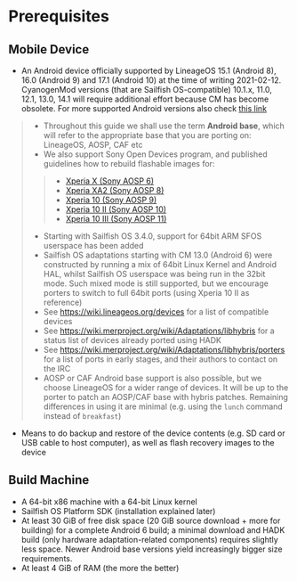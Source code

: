 # Prerequisites

## Mobile Device

-   An Android device officially supported by LineageOS 15.1 (Android
    8), 16.0 (Android 9) and 17.1 (Android 10) at the time of writing
    2021-02-12. CyanogenMod versions (that are Sailfish OS-compatible)
    10.1.x, 11.0, 12.1, 13.0, 14.1 will require additional effort
    because CM has become obsolete. For more supported Android versions
    also check [this
    link](https://github.com/mer-hybris/android/branches)

> -   Throughout this guide we shall use the term **Android base**,
>     which will refer to the appropriate base that you are porting on:
>     LineageOS, AOSP, CAF etc
> -   We also support Sony Open Devices program, and published
>     guidelines how to rebuild flashable images for:
>
> > -   [Xperia X (Sony AOSP
> >     6)](https://docs.sailfishos.org/Develop/HW_Adaptation/Sailfish_X_Xperia_Android_6_Build_and_Flash/)
> > -   [Xperia XA2 (Sony AOSP
> >     8)](https://docs.sailfishos.org/Develop/HW_Adaptation/Sailfish_X_Xperia_Android_8_Build_and_Flash/)
> > -   [Xperia 10 (Sony AOSP
> >     9)](https://docs.sailfishos.org/Develop/HW_Adaptation/Sailfish_X_Xperia_Android_9_Build_and_Flash/)
> > -   [Xperia 10 II (Sony AOSP
> >     10)](https://docs.sailfishos.org/Develop/HW_Adaptation/Sailfish_X_Xperia_Android_10_Build_and_Flash/)
> > -   [Xperia 10 III (Sony AOSP
> >     11)](https://docs.sailfishos.org/Develop/HW_Adaptation/Sailfish_X_Xperia_Android_11_Build_and_Flash/)
>
> -   Starting with Sailfish OS 3.4.0, support for 64bit ARM SFOS
>     userspace has been added
> -   Sailfish OS adaptations starting with CM 13.0 (Android 6) were
>     constructed by running a mix of 64bit Linux Kernel and Android
>     HAL, whilst Sailfish OS userspace was being run in the 32bit mode.
>     Such mixed mode is still supported, but we encourage porters to
>     switch to full 64bit ports (using Xperia 10 II as reference)
> -   See <https://wiki.lineageos.org/devices> for a list of compatible
>     devices
> -   See <https://wiki.merproject.org/wiki/Adaptations/libhybris> for a
>     status list of devices already ported using HADK
> -   See
>     <https://wiki.merproject.org/wiki/Adaptations/libhybris/porters>
>     for a list of ports in early stages, and their authors to contact
>     on the IRC
> -   AOSP or CAF Android base support is also possible, but we choose
>     LineageOS for a wider range of devices. It will be up to the
>     porter to patch an AOSP/CAF base with hybris patches. Remaining
>     differences in using it are minimal (e.g. using the `lunch`
>     command instead of `breakfast`)

-   Means to do backup and restore of the device contents (e.g. SD card
    or USB cable to host computer), as well as flash recovery images to
    the device

## Build Machine

-   A 64-bit x86 machine with a 64-bit Linux kernel
-   Sailfish OS Platform SDK (installation explained later)
-   At least 30 GiB of free disk space (20 GiB source download + more
    for building) for a complete Android 6 build; a minimal download and
    HADK build (only hardware adaptation-related components) requires
    slightly less space. Newer Android base versions yield increasingly
    bigger size requirements.
-   At least 4 GiB of RAM (the more the better)
